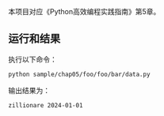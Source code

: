 本项目对应《Python高效编程实践指南》第5章。

## 运行和结果

执行以下命令：

```bash
python sample/chap05/foo/foo/bar/data.py
```

输出结果为：

```
zillionare 2024-01-01
```
